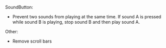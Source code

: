 SoundButton:

- Prevent two sounds from playing at the same time. If sound A is pressed while sound B is playing, stop sound B and then play sound A.

Other:

- Remove scroll bars
